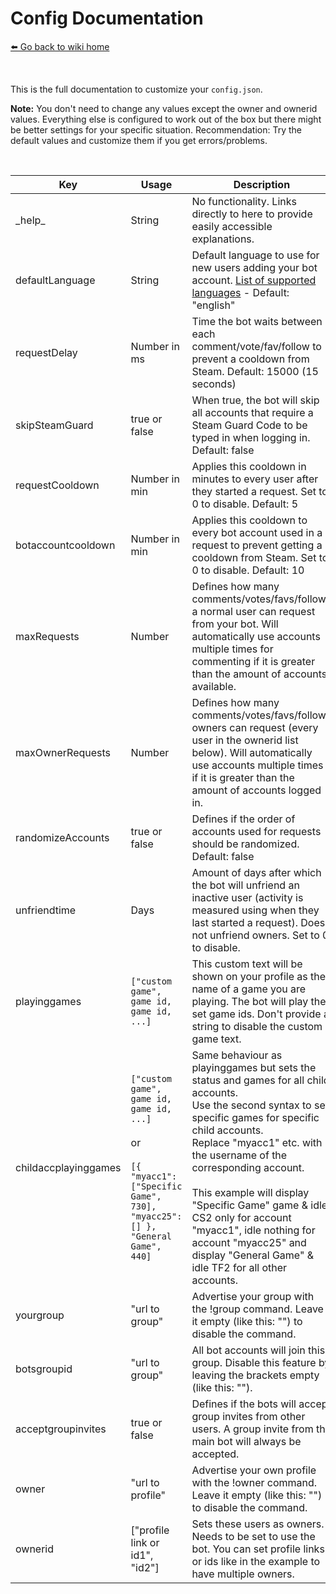 # Config Documentation
[⬅️ Go back to wiki home](./#readme)

&nbsp;

This is the full documentation to customize your `config.json`.  
  
**Note:** You don't need to change any values except the owner and ownerid values. Everything else is configured to work out of the box but there might be better settings for your specific situation. Recommendation: Try the default values and customize them if you get errors/problems.  

&nbsp; 
  
| Key           | Usage            | Description  |
| ------------- | ---------------- | ------------ |
| \_help\_ | String | No functionality. Links directly to here to provide easily accessible explanations. |
| defaultLanguage | String | Default language to use for new users adding your bot account. [List of supported languages](/src/data/lang/) - Default: "english" |
| requestDelay  | Number in ms | Time the bot waits between each comment/vote/fav/follow to prevent a cooldown from Steam. Default: 15000 (15 seconds) |
| skipSteamGuard | true or false | When true, the bot will skip all accounts that require a Steam Guard Code to be typed in when logging in. Default: false |
| requestCooldown | Number in min | Applies this cooldown in minutes to every user after they started a request. Set to 0 to disable. Default: 5 |
| botaccountcooldown | Number in min | Applies this cooldown to every bot account used in a request to prevent getting a cooldown from Steam. Set to 0 to disable. Default: 10 |
| maxRequests | Number | Defines how many comments/votes/favs/follows a normal user can request from your bot. Will automatically use accounts multiple times for commenting if it is greater than the amount of accounts available. |
| maxOwnerRequests | Number | Defines how many comments/votes/favs/follows owners can request (every user in the ownerid list below). Will automatically use accounts multiple times if it is greater than the amount of accounts logged in. |
| randomizeAccounts | true or false | Defines if the order of accounts used for requests should be randomized. Default: false |
| unfriendtime | Days | Amount of days after which the bot will unfriend an inactive user (activity is measured using when they last started a request). Does not unfriend owners. Set to 0 to disable. |
| playinggames | `["custom game", game id, game id, ...]` | This custom text will be shown on your profile as the name of a game you are playing. The bot will play the set game ids. Don't provide a string to disable the custom game text. |
| childaccplayinggames | `["custom game", game id, game id, ...]` <br><br> or <br><br> `[{ "myacc1": ["Specific Game", 730], "myacc25": [] }, "General Game", 440]` | Same behaviour as playinggames but sets the status and games for all child accounts.<br>Use the second syntax to set specific games for specific child accounts.<br>Replace "myacc1" etc. with the username of the corresponding account.<br><br>This example will display "Specific Game" game & idle CS2 only for account "myacc1", idle nothing for account "myacc25" and display "General Game" & idle TF2 for all other accounts. |
| yourgroup | "url to group" | Advertise your group with the !group command. Leave it empty (like this: "") to disable the command. |
| botsgroupid | "url to group" | All bot accounts will join this group. Disable this feature by leaving the brackets empty (like this: ""). |
| acceptgroupinvites | true or false | Defines if the bots will accept group invites from other users. A group invite from the main bot will always be accepted. |
| owner | "url to profile" | Advertise your own profile with the !owner command. Leave it empty (like this: "") to disable the command. |
| ownerid | ["profile link or id1", "id2"] | Sets these users as owners. Needs to be set to use the bot. You can set profile links or ids like in the example to have multiple owners. |

